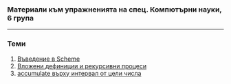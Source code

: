 ### Материали към упражненията на спец. Компютърни науки, 6 група
---

### Теми
1. [Въведение в Scheme](./01)
2. [Вложени дефиниции и рекурсивни процеси](./02)
3. [accumulate върху интервал от цели числа](./03)
